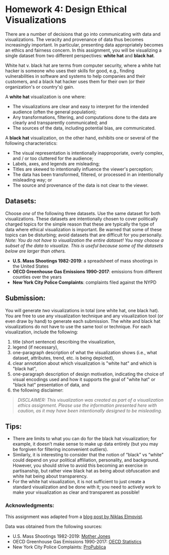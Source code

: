 # Homework 4: Design Ethical Visualizations

There are a number of decisions that go into communicating with data and visualizations. The veracity and provenance of data thus becomes increasingly important. In particular, presenting data appropriately becomes an ethics and fairness concern. In this assignment, you will be visualizing a single dataset from two different perspectives: **white hat** and **black hat**.

White hat v. black hat are terms from computer security, where a white hat hacker is someone who uses their skills for good, e.g., finding vulnerabilities in software and systems to help companies and their customers, and a black hat hacker uses them for their own (or their organization's or country's) gain.

A **white hat** visualization is one where:
- The visualizations are clear and easy to interpret for the intended audience (often the general population);
- Any transformations, filtering, and computations done to the data are clearly and transparently communicated; and
- The sources of the data, including potential bias, are communicated.

A **black hat** visualization, on the other hand, exhibits one or several of the following characteristics:
- The visual representation is intentionally inapproporiate, overly complex, and / or too cluttered for the audience;
- Labels, axes, and legends are misleading;
- Titles are skewed to intentionally influence the viewer's perception;
- The data has been transformed, filtered, or processed in an intentionally misleading way; or
- The source and provenance of the data is not clear to the viewer.

## Datasets:
Choose *one* of the following three datasets. Use the same dataset for both visualizations. These datasets are intentionally chosen to cover politically charged topics for the simple reason that these are typically the type of data where ethical visualization is important. Be warned that some of these topics can be disturbing; avoid datasets that are difficult for you personally. *Note: You do not have to visualization the entire dataset! You may choose a subset of the data to visualize. This is useful because some of the datasets below are larger than others.*
- **U.S. Mass Shootings 1982-2019**: a spreadsheet of mass shootings in the United States 
- **OECD Greenhouse Gas Emissions 1990-2017**: emissions from different counties over the years
- **New York City Police Complaints**: complaints filed against the NYPD 

## Submission:
You will generate *two* visualizations in total (one white hat, one black hat). You are free to use any visualization technique and any visualization tool (or even draw by hand) to generate each submission. The white and black hat visualizations do not have to use the same tool or technique. For each visualization, include the following: 
1. title (short sentence) describing the visualization,
2. legend (if necessary),
3. one-paragraph description of what the visualization shows (i.e., what dataset, attributes, trend, etc. is being depicted),
4. clear annotation about which visualization is "white hat" and which is "black hat",
5. one-paragraph description of design motivation, indicating the choice of visual encodings used and how it supports the goal of "white hat" or "black hat" presentation of data, and
6. the following disclaimer: 
> *DISCLAIMER: This visualization was created as part of a visualization ethics assignment. Please use the information presented here with caution, as it may have been intentionally designed to be misleading.*

## Tips:
- There are limits to what you can do for the black hat visualization; for example, it doesn’t make sense to make up data entirely (but you may be forgiven for filtering inconvenient outliers).
- Similarly, it is interesting to consider that the notion of “black” vs “white” could depend on your political affiliation, personality, and background. However, you should strive to avoid this becoming an exercise in partisanship, but rather view black hat as being about obfuscation and white hat being about transparency.
- For the white hat visualization, it is not sufficient to just create a standard visualization and be done with it; you need to actively work to make your visualization as clear and transparent as possible!

### Acknowledgments: 
This assignment was adapted from a [blog post by Niklas Elmqvist](https://niklaselmqvist.medium.com/teaching-ethics-for-visualization-b48e3ced84df).

Data was obtained from the following sources:
- U.S. Mass Shootings 1982-2019: [Mother Jones](https://www.motherjones.com/politics/2012/12/mass-shootings-mother-jones-full-data/)
- OECD Greenhouse Gas Emissions 1990-2017: [OECD Statistics](https://stats.oecd.org/Index.aspx?DataSetCode=AIR_GHG)
- New York City Police Complaints: [ProPublica](https://www.propublica.org/datastore/dataset/civilian-complaints-against-new-york-city-police-officers)
